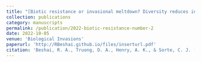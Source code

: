 ```yaml
---
title: "[Biotic resistance or invasional meltdown? Diversity reduces invasibility but not exotic dominance in southern California epibenthic communities.](https://link.springer.com/article/10.1007/s10530-022-02932-1)"
collection: publications
category: manuscripts
permalink: /publication/2022-biotic-resistance-number-2
date: 2022-10-05
venue: 'Biological Invasions'
paperurl: 'http://RBeshai.github.io/files/inserturl.pdf'
citation: 'Beshai, R. A., Truong, D. A., Henry, A. K., & Sorte, C. J. (2023). Biotic resistance or invasional meltdown? Diversity reduces invasibility but not exotic dominance in southern California epibenthic communities. Biological Invasions, 25(2), 533-549.'
---
```

